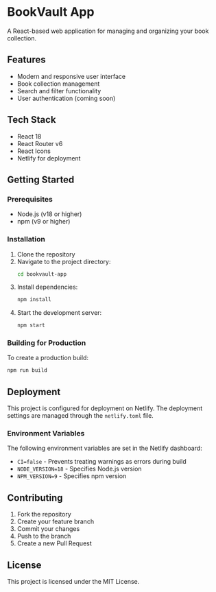# BookVault App

A React-based web application for managing and organizing your book collection.

## Features

- Modern and responsive user interface
- Book collection management
- Search and filter functionality
- User authentication (coming soon)

## Tech Stack

- React 18
- React Router v6
- React Icons
- Netlify for deployment

## Getting Started

### Prerequisites

- Node.js (v18 or higher)
- npm (v9 or higher)

### Installation

1. Clone the repository
2. Navigate to the project directory:
   ```bash
   cd bookvault-app
   ```
3. Install dependencies:
   ```bash
   npm install
   ```
4. Start the development server:
   ```bash
   npm start
   ```

### Building for Production

To create a production build:

```bash
npm run build
```

## Deployment

This project is configured for deployment on Netlify. The deployment settings are managed through the `netlify.toml` file.

### Environment Variables

The following environment variables are set in the Netlify dashboard:
- `CI=false` - Prevents treating warnings as errors during build
- `NODE_VERSION=18` - Specifies Node.js version
- `NPM_VERSION=9` - Specifies npm version

## Contributing

1. Fork the repository
2. Create your feature branch
3. Commit your changes
4. Push to the branch
5. Create a new Pull Request

## License

This project is licensed under the MIT License. 